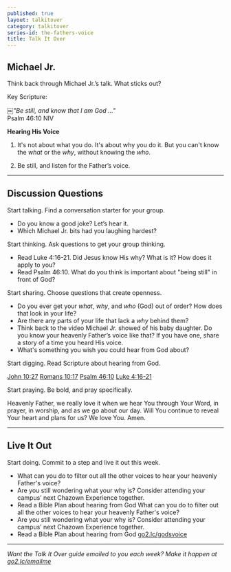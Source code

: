 ```yaml
---
published: true
layout: talkitover
category: talkitover
series-id: the-fathers-voice
title: Talk It Over
---
```


## Michael Jr.

<p class="lead">Think back through Michael Jr.’s talk. What sticks out?</p> 

Key Scripture:

￼_"Be still, and know that I am God ..."_  
Psalm 46:10 NIV  

**Hearing His Voice**

1. It's not about what you do. It's about why you do it. But you can't know the _what_ or the _why_, without knowing the _who_.

2. Be still, and listen for the Father’s voice.

* * *

## Discussion Questions
<p class="lead">Start talking. Find a conversation starter for your group.</p> 

* Do you know a good joke? Let’s hear it.
* Which Michael Jr. bits had you laughing hardest?

<p class="lead">Start thinking. Ask questions to get your group thinking.</p> 

* Read Luke 4:16-21. Did Jesus know His why? What is it? How does it apply to you?
* Read Psalm 46:10. What do you think is important about "being still" in front of God?
 
<p class="lead">Start sharing. Choose questions that create openness.</p> 

* Do you ever get your _what_, _why_, and _who_ (God) out of order? How does that look in your life?
* Are there any parts of your life that lack a _why_ behind them?
* Think back to the video Michael Jr. showed of his baby daughter. Do you know your heavenly Father’s voice like that? If you have one, share a story of a time you heard His voice.
* What's something you wish you could hear from God about?

<p class="lead">Start digging. Read Scripture about hearing from God.</p> 

[John 10:27](https://www.bible.com/bible/111/joh.10.27.niv) [Romans 10:17](https://www.bible.com/bible/111/rom.10.17.niv) [Psalm 46:10](https://www.bible.com/bible/111/psa.46.10.niv) [Luke 4:16-21](https://www.bible.com/bible/111/luk.4.16-21.niv)

<p class="lead">Start praying. Be bold, and pray specifically.</p> 

Heavenly Father, we really love it when we hear You through Your Word, in prayer, in worship, and as we go about our day. Will You continue to reveal Your heart and plans for us? We love You. Amen.

* * *

## Live It Out
<p class="lead">Start doing. Commit to a step and live it out this week.</p>

* What can you do to filter out all the other voices to hear your heavenly Father's voice?
* Are you still wondering what your why is? Consider attending your campus’ next Chazown Experience together.
* Read a Bible Plan about hearing from God What can you do to filter out all the other voices to hear your heavenly Father's voice?
* Are you still wondering what your why is? Consider attending your campus’ next Chazown Experience together.
* Read a Bible Plan about hearing from God [go2.lc/godsvoice](https://www.bible.com/reading-plans/1281-hearing-the-voice-of-god)

* * *

_Want the Talk It Over guide emailed to you each week? Make it happen at [go2.lc/emailme](http://info.life.church/talkitover)_
